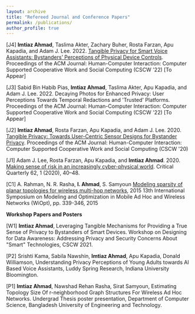 ```yaml
---
layout: archive
title: "Refereed Journal and Conference Papers"
permalink: /publications/
author_profile: true
---
```

[J4] **Imtiaz Ahmad**, Taslima Akter, Zachary Buher, Rosta Farzan, Apu Kapadia, and Adam J. Lee. 2022. [Tangible Privacy for Smart Voice Assistants: Bystanders’
Perceptions of Physical Device Controls](https://homes.luddy.indiana.edu/kapadia/papers/ahmad-tangible-cscw22-preprint.pdf). Proceedings of the ACM Journal: Human-Computer Interaction: Computer Supported Cooperative Work and Social Computing (CSCW '22) [To Appear]

[J3] Sabid Bin Habib Pias, **Imtiaz Ahmad**, Taslima Akter, Apu Kapadia, and Adam J. Lee. 2022. Decaying Photos for Enhanced Privacy: User Perceptions Towards Temporal Redactions and 'Trusted' Platforms. Proceedings of the ACM Journal: Human-Computer Interaction: Computer Supported Cooperative Work and Social Computing (CSCW '22) [To Appear]

[J2] **Imtiaz Ahmad**, Rosta Farzan, Apu Kapadia, and Adam J. Lee. 2020. [Tangible Privacy: Towards User-Centric Sensor Designs for Bystander Privacy](https://people.cs.pitt.edu/~adamlee/pubs/2020/ahmad2020cscw.pdf). Proceedings of the ACM Journal: Human-Computer Interaction: Computer Supported Cooperative Work and Social Computing (CSCW '20)

[J1] Adam J. Lee, Rosta Farzan, Apu Kapadia, and **Imtiaz Ahmad**. 2020. [Making sense of risk in an increasingly cyber-physical world](https://par.nsf.gov/servlets/purl/10196973). Critical Quarterly 62, 1 (2020), 40–48.

[C1] A. Rahman, N. R. Rasha, **I. Ahmad**, S. Samyoun [Modeling sparsity of planar topologies for wireless multi-hop networks](http://opendl.ifip-tc6.org/db/conf/wiopt/wiopt2015/RahmanRAS15.pdf), 2015 13th International Symposium on Modeling and Optimization in Mobile Ad Hoc and Wireless Networks (WiOpt), pp. 339-346, 2015

**Workshop Papers and Posters**

[W1] **Imtiaz Ahmad**, Leveraging Tangible Mechanisms for Providing a True Sense of Privacy to Bystanders of Smart Devices. Workshop on Designing for Data Awareness: Addressing Privacy and Security Concerns About "Smart" Technologies, CSCW 2021.

[P2] Srishti Kama, Sabila Nawshin, **Imtiaz Ahmad**, Apu Kapadia, Donald Williamson, Understanding Privacy Perceptions of Young Adults towards AI Based Voice Assistants, Luddy Spring Research, Indiana University Bloomington.

[P1] **Imtiaz Ahmad**, Nawshad Rehan Rasha, Sirat Samyoun, Estimating Topology Size Of r-neighborhood Graph Structures For Wireless Ad Hoc Networks. Undergrad Thesis poster presentation, Department of Computer Science, Bangladesh University of Engineering and Technology.

